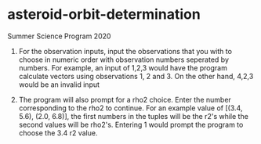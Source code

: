 # asteroid-orbit-determination
Summer Science Program 2020
1) For the observation inputs, input the observations that you with to choose in numeric order
   with observation numbers seperated by numbers. For example, an input of 1,2,3 would have the
   program calculate vectors using observations 1, 2 and 3. On the other hand, 4,2,3 would be an 
   invalid input

2) The program will also prompt for a rho2 choice. Enter the number corresponding to the rho2
   to continue. For an example value of [(3.4, 5.6), (2.0, 6.8)], the first numbers in the tuples
   will be the r2's while the second values will be rho2's. Entering 1 would prompt the program to
   choose the 3.4 r2 value.

